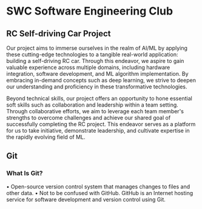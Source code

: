 # SWC Software Engineering Club

## RC Self-driving Car Project

Our project aims to immerse ourselves in the realm of AI/ML by applying these cutting-edge technologies to a tangible real-world application: building a self-driving RC car. Through this endeavor, we aspire to gain valuable experience across multiple domains, including hardware integration, software development, and ML algorithm implementation. By embracing in-demand concepts such as deep learning, we strive to deepen our understanding and proficiency in these transformative technologies.

Beyond technical skills, our project offers an opportunity to hone essential soft skills such as collaboration and leadership within a team setting. Through collaborative efforts, we aim to leverage each team member's strengths to overcome challenges and achieve our shared goal of successfully completing the RC project. This endeavor serves as a platform for us to take initiative, demonstrate leadership, and cultivate expertise in the rapidly evolving field of ML.

## Git

### What Is Git?

• Open-source version control system that manages changes to files
and other data.
• Not to be confused with GitHub. GitHub is an Internet hosting service
for software development and version control using Git.
